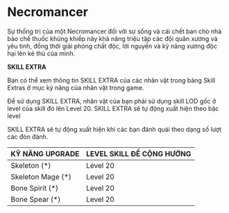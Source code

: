 # Necromancer

Sự thống trị của một Necromancer đối với sự sống và cái chết ban cho nhà bào chế thuốc khủng khiếp này khả năng triệu tập các đội quân xương và yêu tinh, đồng thời giải phóng chất độc, lời nguyền và kỹ năng xương độc hại lên kẻ thù của mình.

**SKILL EXTRA**

Bạn có thể xem thông tin SKILL EXTRA của các nhân vật trong bảng Skill Extras ở mục kỹ năng của nhân vật trong game.

Để sử dụng SKILL EXTRA, nhân vật của bạn phải sử dụng skill LOD gốc ở level của skill đó lên Level 20. SKILL EXTRA sẽ tự động xuất hiện theo bậc level

SKILL EXTRA sẽ tự động xuất hiện khi các bạn đánh quái theo dạng số lượt các đòn đánh.

| KỸ NĂNG UPGRADE    | LEVEL SKILL ĐỂ CỘNG HƯỞNG |
| ------------------ | ------------------------- |
| Skeleton (\*)      | Level 20                  |
| Skeleton Mage (\*) | Level 20                  |
| Bone Spirit (\*)   | Level 20                  |
| Bone Spear (\*)    | Level 20                  |
